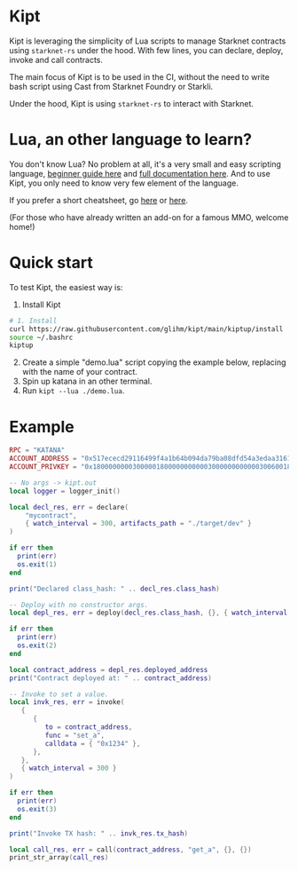 # Kipt

Kipt is leveraging the simplicity of Lua scripts to manage Starknet contracts using `starknet-rs` under the hood.
With few lines, you can declare, deploy, invoke and call contracts.

The main focus of Kipt is to be used in the CI, without the need
to write bash script using Cast from Starknet Foundry or Starkli.

Under the hood, Kipt is using `starknet-rs` to interact with Starknet.

# Lua, an other language to learn?

You don't know Lua? No problem at all, it's a very small and easy scripting language, [beginner guide here](https://github.com/pohka/Lua-Beginners-Guide) and [full documentation here](https://www.lua.org/manual/5.4/manual.html). And to use Kipt, you only need to know very few element of the language.

If you prefer a short cheatsheet, go [here](https://devhints.io/lua) or [here](https://gist.github.com/nilesh-tawari/02078ae5b83ce3c90f476c4858c60693).

(For those who have already written an add-on for a famous MMO, welcome home!)

# Quick start

To test Kipt, the easiest way is:

1. Install Kipt
```bash
# 1. Install
curl https://raw.githubusercontent.com/glihm/kipt/main/kiptup/install | sh
source ~/.bashrc
kiptup
```
2. Create a simple "demo.lua" script copying the example below, replacing with the name of your contract.
3. Spin up katana in an other terminal.
4. Run `kipt --lua ./demo.lua`.

# Example

```lua
RPC = "KATANA"
ACCOUNT_ADDRESS = "0x517ececd29116499f4a1b64b094da79ba08dfd54a3edaa316134c41f8160973"
ACCOUNT_PRIVKEY = "0x1800000000300000180000000000030000000000003006001800006600"

-- No args -> kipt.out
local logger = logger_init()

local decl_res, err = declare(
    "mycontract",
    { watch_interval = 300, artifacts_path = "./target/dev" }
)

if err then
  print(err)
  os.exit(1)
end

print("Declared class_hash: " .. decl_res.class_hash)

-- Deploy with no constructor args.
local depl_res, err = deploy(decl_res.class_hash, {}, { watch_interval = 300, salt = "0x1234" })

if err then
  print(err)
  os.exit(2)
end

local contract_address = depl_res.deployed_address
print("Contract deployed at: " .. contract_address)

-- Invoke to set a value.
local invk_res, err = invoke(
   {
      {
         to = contract_address,
         func = "set_a",
         calldata = { "0x1234" },
      },
   },
   { watch_interval = 300 }
)

if err then
  print(err)
  os.exit(3)
end

print("Invoke TX hash: " .. invk_res.tx_hash)

local call_res, err = call(contract_address, "get_a", {}, {})
print_str_array(call_res)
```

